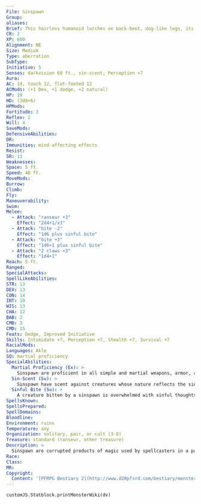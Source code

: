 ```yaml
---
File: Sinspawn
Group: 
aliases: 
Brief: This hairless humanoid lurches on back-bent, dog-like legs, its hideous mouth flanked by tiny arms with three-fingered hands.
CR: 2
XP: 600
Alignment: NE
Size: Medium
Type: aberration
SubType: 
Initiative: 5
Senses: darkvision 60 ft., sin-scent; Perception +7
Aura: 
AC: 14, touch 12, flat-footed 12
ACMods: (+1 Dex, +1 dodge, +2 natural)
HP: 19
HD: (3d8+6)
HPMods: 
Fortitude: 3
Reflex: 2
Will: 4
SaveMods: 
DefensiveAbilities: 
DR: 
Immunities: mind-affecting effects
Resist: 
SR: 13
Weaknesses: 
Space: 5 ft.
Speed: 40 ft.
MoveMods: 
Burrow: 
Climb: 
Fly: 
Maneuverability: 
Swim: 
Melee: 
  - Attack: "ranseur +3"
    Effect: "2d4+1/x3"
  - Attack: "bite -2"
    Effect: "1d6 plus sinful bite"
  - Attack: "bite +3"
    Effect: "1d6+1 plus sinful bite"
  - Attack: "2 claws +3"
    Effect: "1d4+1"
Reach: 5 ft.
Ranged: 
SpecialAttacks: 
SpellLikeAbilities: 
STR: 13
DEX: 13
CON: 14
INT: 10
WIS: 13
CHA: 12
BAB: 2
CMB: 3
CMD: 15
Feats: Dodge, Improved Initiative
Skills: Intimidate +7, Perception +7, Stealth +7, Survival +7
RacialMods: 
Languages: Aklo
SQ: martial proficiency
SpecialAbilities:
  Martial Proficiency (Ex): >
    Sinspawn are proficient in all simple and martial weapons, armor, and shields (except tower shields).
  Sin-Scent (Su): >
    Sinspawn have scent against creatures whose nature reflects the sinspawn's sin. For example, wrathful sinspawn can scent creatures using rage effects. The GM should adjudicate what creatures a particular sinspawn can scent.
  Sinful Bite (Su): >
    A creature bitten by a sinspawn is overwhelmed with sinful thoughts (DC 12 Will save negates). These emotions are so powerful that the target becomes sickened for 1d6 minutes. An affected target that is bitten a second time is staggered for 1 round if it fails its saving throw. Calm emotions, remove curse, or break enchantment negates the effects of sinful bite. The save DC is Charisma-based. This is a mind-affecting effect.
SpellsKnown: 
SpellsPrepared: 
SpellDomains: 
Bloodline: 
Environment: ruins
Temperature: any
Organization: solitary, pair, or cult (3-8)
Treasure: standard (ranseur, other treasure)
Description: >
  Sinspawn are corrupted products of magic used by spellcasters in a past era as shock troops for their armies.  Literally the embodiment of a sin made flesh, they are sentient abominations of distilled ectoplasm imprinted with the soul-image of slain creatures that possessed an abundance of a particular sin.  Seven Types of Sinspawn The above stats represent a wrathspawn, the most common type of this creature. Each type possesses unique ability modifiers, which are listed after their name.  Envyspawn (+2 Str, -2 Cha): Short and thin, envyspawn often become rangers.  Gluttonspawn (+2 Con, -2 Dex): Obese yet hardy and strong, gluttonspawn often become fighters.  Greedspawn (+2 Dex, -2 Wis): Towering over 7 feet in height, greedspawn have gold-tinged veins and often become rogues.  Lustspawn (+4 Cha, -2 Con, -2 Wis): With perfectly formed bodies sitting in grotesque counterpoint to their monstrous faces and claws, lustspawn often become sorcerers.  Pridespawn (+4 Int, -2 Wis, -2 Cha): Unique among sinspawn for their long manes of hair, pridespawn are near-skeletal in their gauntness. They often become wizards.  Slothspawn (+2 Wis, -2 Dex): Thick rolls of excess skin drape a slothspawn's hunched frame. They often become clerics.  Wrathspawn: These sinspawn use the statistics given above. They often become barbarians.
Race: 
Class: 
MR: 
Copyright:
  Content: '[PFRPG Bestiary 2](http://www.d20pfsrd.com/bestiary/monster-listings/aberrations/sinspawn)'
---
```

```dataviewjs
customJS.Statblock.printMonsterWiki(dv)
```
